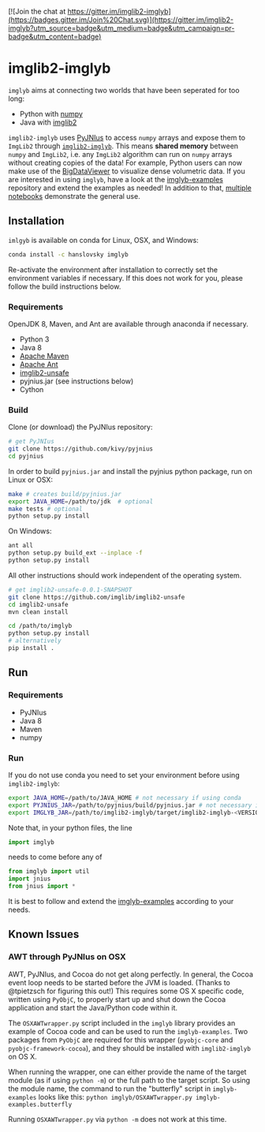 [![Join the chat at https://gitter.im/imglib2-imglyb](https://badges.gitter.im/Join%20Chat.svg)](https://gitter.im/imglib2-imglyb?utm_source=badge&utm_medium=badge&utm_campaign=pr-badge&utm_content=badge)

# imglib2-imglyb

`imglyb` aims at connecting two worlds that have been seperated for too long:
 * Python with [numpy](https://github.com/numpy/numpy)
 * Java with [imglib2](https://github.com/imglib/ImgLib2)

`imglib2-imglyb` uses [PyJNIus](https://github.com/kivy/pyjnius) to access `numpy` arrays and expose them to `ImgLib2` through [`imglib2-imglyb`](https://github.com/hanslovsky/imglib2-imglyb).
This means **shared memory** between `numpy` and `ImgLib2`, i.e. any `ImgLib2` algorithm can run on `numpy` arrays without creating copies of the data!
For example, Python users can now make use of the [BigDataViewer](https://github.com/bigdataviewer/bigdataviewer-core) to visualize dense volumetric data.
If you are interested in using `imglyb`, have a look at the [imglyb-examples](https://github.com/hanslovsky/imglyb-examples) repository and extend the examples as needed! In addition to that, [multiple](https://github.com/hanslovsky/imglyb-learnathon) [notebooks](https://nbviewer.jupyter.org/github/imagej/tutorials/blob/master/notebooks/3_-_Advanced_usage/3_-_ImgLyb_-_ImgLib2_-_with_-_scikit-image.ipynb) demonstrate the general use.



## Installation

`imlgyb` is available on conda for Linux, OSX, and Windows:
```bash
conda install -c hanslovsky imglyb
```
Re-activate the environment after installation to correctly set the environment variables if necessary.
If this does not work for you, please follow the build instructions below.

### Requirements
OpenJDK 8, Maven, and Ant are available through anaconda if necessary.
 * Python 3
 * Java 8
 * [Apache Maven](https://maven.apache.org/)
 * [Apache Ant](http://ant.apache.org/)
 * [imglib2-unsafe](https://github.com/imglib/imglib2-unsafe)
 * pyjnius.jar (see instructions below)
 * Cython

### Build
Clone (or download) the PyJNIus repository:
```bash
# get PyJNIus
git clone https://github.com/kivy/pyjnius
cd pyjnius
```
In order to build `pyjnius.jar` and install the pyjnius python package, run on Linux or OSX:
```bash
make # creates build/pyjnius.jar
export JAVA_HOME=/path/to/jdk  # optional
make tests # optional
python setup.py install
```
On Windows:
```bash
ant all
python setup.py build_ext --inplace -f
python setup.py install
```

All other instructions should work independent of the operating system.
```bash
# get imglib2-unsafe-0.0.1-SNAPSHOT
git clone https://github.com/imglib/imglib2-unsafe
cd imglib2-unsafe
mvn clean install
```

```bash
cd /path/to/imglyb
python setup.py install
# alternatively
pip install .
```

## Run

### Requirements
 * PyJNIus
 * Java 8
 * Maven
 * numpy

### Run
If you do not use conda you need to set your environment before using `imglib2-imglyb`:
```bash
export JAVA_HOME=/path/to/JAVA_HOME # not necessary if using conda
export PYJNIUS_JAR=/path/to/pyjnius/build/pyjnius.jar # not necessary if using conda
export IMGLYB_JAR=/path/to/imglib2-imglyb/target/imglib2-imglyb-<VERSION>.jar # not necessary if using conda
```
Note that, in your python files, the line
```python
import imglyb
```
needs to come before any of
```python
from imglyb import util
import jnius
from jnius import *
```
It is best to follow and extend the [imglyb-examples](https://github.com/hanslovsky/imglyb-examples) according to your needs.

## Known Issues
### AWT through PyJNIus on OSX

AWT, PyJNIus, and Cocoa do not get along perfectly. In general, the Cocoa event loop needs to be started before the JVM is loaded. (Thanks to @tpietzsch for figuring this out!) This requires some OS X specific code, written using `PyObjC`, to properly start up and shut down the Cocoa application and start the Java/Python code within it.

The `OSXAWTwrapper.py` script included in the `imglyb` library provides an example of Cocoa code and can be used to run the `imglyb-examples`. Two packages from `PyObjC` are required for this wrapper (`pyobjc-core` and `pyobjc-framework-cocoa`), and they should be installed with `imglib2-imglyb` on OS X. 

When running the wrapper, one can either provide the name of the target module (as if using `python -m`) or the full path to the target script. So using the module name, the command to run the "butterfly" script in `imglyb-examples` looks like this: `python imglyb/OSXAWTwrapper.py imglyb-examples.butterfly`

Running `OSXAWTwrapper.py` via `python -m` does not work at this time.


